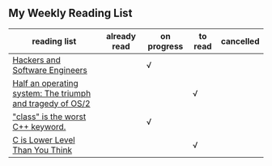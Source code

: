 ## My Weekly Reading List

reading list| already read | on progress | to read  | cancelled |
------------|--------------|-------------|----------|-----------|
[Hackers and Software Engineers][1] |    |  √   |   |   |
[Half an operating system: The triumph and tragedy of OS/2][2] |   |   |  √  |   |
["class" is the worst C++ keyword.][3] |   |  √  |   |    |
[C is Lower Level Than You Think][4] |   |   |  √  |    |









[1]:http://dandreamsofcoding.com/2013/09/16/hackers-and-software-engineers/
[2]:http://arstechnica.com/business/2013/11/half-an-operating-system-the-triumph-and-tragedy-of-os2/
[3]:http://nguillemot.blogspot.ca/2013/11/class-is-worst-c-keyword.html
[4]:http://prog21.dadgum.com/185.html

